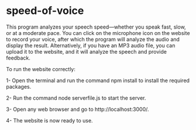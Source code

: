 ﻿# speed-of-voice
 
This program analyzes your speech speed—whether you speak fast, slow, or at a moderate pace. You can click on the microphone icon on the website to record your voice, after which the program will analyze the audio and display the result. Alternatively, if you have an MP3 audio file, you can upload it to the website, and it will analyze the speech and provide feedback.

To run the website correctly:

1- Open the terminal and run the command npm install to install the required packages.

2- Run the command node serverfile.js to start the server.

3- Open any web browser and go to http://localhost:3000/.

4- The website is now ready to use.
